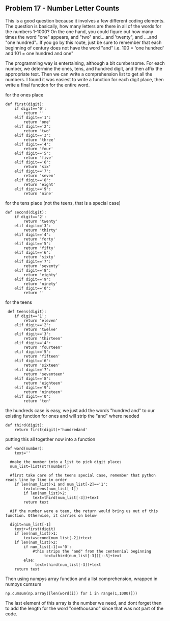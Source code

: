 ## Problem 17 - Number Letter Counts

This is a good question because it involves a few different coding elements. The question is basically, how many letters are there in all of the words for the numbers 1-1000?
On the one hand, you could figure out how many times the word "one" appears, and "two" and....and 'twenty", and ....and "one hundred"...If you go by this route, just
be sure to remember that each beginning of century does not have the word "and" i.e. 100 = 'one hundred' and 101 = one hundred and one"

The programming way is entertaining, although a bit cumbersome.  For each number, we determine the ones, tens, and hundred digit, and then
affix the appropriate text.  Then we can write a comprehension list to get all the numbers.  I found it was easiest to write a function for each digit place,
then write a final function for the entire word.  


for the ones place

```
def first(digit):
	if digit=='0':
		return ''
	elif digit=='1':
		return 'one'
	elif digit=='2':
		return 'two'
	elif digit=='3':
		return 'three'
	elif digit=='4':
		return 'four'
	elif digit=='5':
		return 'five'
	elif digit=='6':
		return 'six'
	elif digit=='7':
		return 'seven'
	elif digit=='8':
		return 'eight'
	elif digit=='9':
		return 'nine'
```

for the tens place (not the teens, that is a special case)

```
def second(digit):
	if digit=='2':
		return 'twenty'
	elif digit=='3':
		return 'thirty'
	elif digit=='4':
		return 'forty'
	elif digit=='5':
		return 'fifty'
	elif digit=='6':
		return 'sixty'
	elif digit=='7':
		return 'seventy'
	elif digit=='8':
		return 'eighty'
	elif digit=='9':
		return 'ninety'
	elif digit=='0':
		return ''
 ```


for the teens

```
 def teens(digit):
	if digit=='1':
		return 'eleven'
	elif digit=='2':
		return 'twelve'
	elif digit=='3':
		return 'thirteen'
	elif digit=='4':
		return 'fourteen'
	elif digit=='5':
		return 'fifteen'
	elif digit=='6':
		return 'sixteen'
	elif digit=='7':
		return 'seventeen'
	elif digit=='8':
		return 'eighteen'
	elif digit=='9':
		return 'nineteen'
	elif digit=='0':
		return 'ten'
```    


the hundreds case is easy, we just add the words "hundred and" to our existing function for ones and will strip the "and" where needed

```
def third(digit):
	return first(digit)+'hundredand'
```  


putting this all together now into a function
```
def word(number):
	text=''
	
  #make the number into a list to pick digit places
  num_list=list(str(number))
  
  #first take care of the teens special case, remember that python reads line by line in order
	if len(num_list)>1 and num_list[-2]=='1':
		text=teens(num_list[-1])
		if len(num_list)>2:
			text=third(num_list[-3])+text
		return text
	
  #if the number were a teen, the return would bring us out of this function. Otherwise, it carries on below
  
  digit=num_list[-1]
	text+=first(digit)
	if len(num_list)>1:
		text=second(num_list[-2])+text
	if len(num_list)>2:
		if num_list[-1]=='0':
			#this strips the "and" from the centennial beginning 
     			 text=third(num_list[-3])[:-3]+text
		else:
			 text=third(num_list[-3])+text
	return text
  ```
  Then using numpys array function and a list comprehension, wrapped in numpys cumsum
  
  ```
  np.cumsum(np.array([len(word(i)) for i in range(1,1000)]))
  ```
  
  The last element of this array is the number we need, and dont forget then to add the length for the word "onethousand" since that was not part of the code.
    
    

